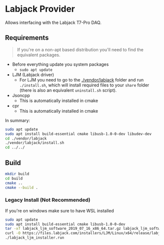 # Labjack Provider

Allows interfacing with the Labjack T7-Pro DAQ.

## Requirements

> If you're on a non-apt based distribution you'll need to find the equivalent packages.

- Before everything update you system packages
  - `sudo apt update`
- LJM (Labjack driver)
  - For LJM you need to go to the [./vendor/labjack](./vendor/labjack) folder and run `./install.sh`, which will install required files to your `share` folder (there is also an equivalent `uninstall.sh` script).
- Jsoncpp
  - This is automatically installed in cmake
- cpr
  - This is automatically installed in cmake

In summary:

```bash
sudo apt update
sudo apt install build-essential cmake libusb-1.0-0-dev libudev-dev
cd ./vendor/labjack
./vendor/labjack/install.sh
cd ../../
```

## Build

```bash
mkdir build
cd build
cmake ..
cmake --build .
```

### Legacy Install (Not Recommended)

If you're on windows make sure to have WSL installed

```bash
sudo apt update
sudo apt install build-essential cmake libusb-1.0-0-dev
tar -xf labjack_ljm_software_2019_07_16_x86_64.tar.gz labjack_ljm_software_2019_07_16_x86_64/
curl -O https://files.labjack.com/installers/LJM/Linux/x64/release/labjack_ljm_software_2019_07_16_x86_64.tar.gz
./labjack_ljm_installer.run
```

